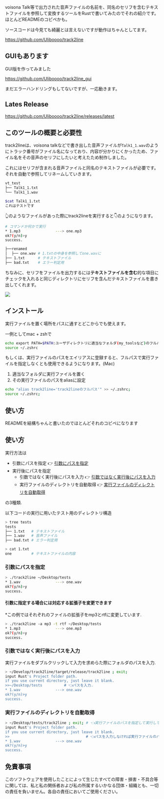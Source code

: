 voisona Talk等で出力された音声ファイルの名前を、同名のセリフを含むテキストファイルを参照して変換するツールをRustで書いてみたのでそれの紹介です。ほとんどREADMEのコピペかも。

ソースコードは今見ても綺麗とは言えないですが動作はちゃんとしてます。

https://github.com/Uliboooo/track2line

## GUIもあります

GUI版を作ってみました

https://github.com/Uliboooo/track2line_gui

まだエラーハンドリングもしてないですが、一応動きます。

## Lates Release

https://github.com/Uliboooo/track2line/releases/latest

## このツールの概要と必要性

track2lineは、voisona talkなどで書き出した音声ファイルが`Talk1_1.wav`のようにトラック番号がファイル名になっており、内容が分かりにくかったため、ファイル名をその音声のセリフにしたいと考えたため制作しました。

これにはセリフが含まれる音声ファイルと同名のテキストファイルが必要です。それを自動で参照してリネームしていきます。

```bash
vt_test
├── Talk1_1.txt
└── Talk1_1.wav

$cat Talk1_1.txt
これはテストです
```

👆のようなファイルがあった際にtrack2lineを実行すると👇のようになります。

```bash
# コマンドか何かで実行
* 1.mp3                ---> one.mp3
ok?(y/n)>y
success.

├──renamed
│  ├── one.wav # 1.txtの中身を参照してone.wavに
├── 1.txt      # テキストファイル
├── bad.txt    # エラー判定用
```

ちなみに、セリフをファイルを出力するには**テキストファイルを含む**的な項目にチェックを入れると同じディレクトリにセリフを含んだテキストファイルを書き出してくれます。

![](https://storage.googleapis.com/zenn-user-upload/e02db924f15a-20250417.png)


## インストール

実行ファイルを置く場所をパスに通すとどこからでも使えます。

一例としてmac + zshで

```bash
echo export PATH=$PATH:ユーザディレクトリに適当なフォルダ(my_toolsなど)のフルパス >> ~/.zshrc
source ~/.zshrc
```

もしくは、実行ファイルのパスをエイリアスに登録すると、フルパスで実行ファイルを指定しなくとも使用できるようになります。(Mac)

1. 適当なフォルダに実行ファイルを置く
1. その実行ファイルのパスをaliasに設定

```bash
echo "alias track2line='track2lineのフルパス'" >> ~/.zshrc;
source ~/.zshrc;
```

## 使い方

READMEを結構ちゃんと書いたのでほとんどそれのコピペになります

## 使い方

実行方法は

- 引数にパスを指定 👉 [引数にパスを指定](#引数にパスを指定)
- 実行後にパスを指定
  - 引数ではなく実行後にパスを入力 👉 [引数ではなく実行後にパスを入力](#引数ではなく実行後にパスを入力)
  - 実行ファイルのディレクトリを自動取得 👉 [実行ファイルのディレクトリを自動取得](#実行ファイルのディレクトリを自動取得)

の3種類.

以下コードの実行に用いたテスト用のディレクトリ構造

```bash
> tree tests
tests
├── 1.txt   # テキストファイル
├── 1.wav   # 音声ファイル
├── bad.txt # エラー判定用

> cat 1.txt            
one         # テキストファイルの内容
```

### 引数にパスを指定

```bash
> ./track2line ~/Desktop/tests
* 1.wav                ---> one.wav
ok?(y/n)>y
success.
```

#### 引数に指定する場合には対応する拡張子を変更できます

*この例ではそれぞれのファイルの拡張子をmp3とrtfに変更しています.

```bash
> ./track2line -a mp3 -t rtf ~/Desktop/tests
* 1.mp3                ---> one.mp3
ok?(y/n)>y
success.
```

### 引数ではなく実行後にパスを入力

実行ファイルをダブルクリックして入力を求めらた際にフォルダのパスを入力.

```bash
> ~/Develop/track2line/target/release/track2line ; exit;
input Rust's Project folder path.
if you use current directory, just leave it blank.
>>~/Desktop/tests          # 👈パスを入力.
* 1.wav                ---> one.wav
ok?(y/n)>y
success.
```

### 実行ファイルのディレクトリを自動取得

```bash
> ~/Desktop/tests/track2line ; exit; # 👈実行ファイルのパスを指定して実行してます.
input Rust's Project folder path.
if you use current directory, just leave it blank.
>>                                   # 👈パスを入力しなければ実行ファイルのパスが自動で入力されます.
* 1.wav                ---> one.wav
ok?(y/n)>y
success.
```

## 免責事項

このソフトウェアを使用したことによって生じたすべての障害・損害・不具合等に関しては、私と私の関係者および私の所属するいかなる団体・組織とも、一切の責任を負いません。各自の責任においてご使用ください。
